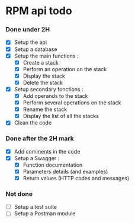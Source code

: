 # RPM api todo

### Done under 2H

- [X] Setup the api
- [X] Setup a database
- [X] Setup the main functions :
	- [X] Create a stack
	- [X] Perform an operation on the stack
	- [X] Display the stack
	- [X] Delete the stack

- [X] Setup secondary fonctions :
	- [X] Add operands to the stack
	- [X] Perform several operations on the stack
	- [X] Rename the stack 
	- [X] Display the list of all the stacks

- [X] Clean the code

### Done after the 2H mark

- [X] Add comments in the code
- [X] Setup a Swagger :
	- [X] Function documentation
	- [X] Parameters details (and examples)
	- [X] Return values (HTTP codes and messages)

### Not done

- [ ] Setup a test suite
- [ ] Setup a Postman module
